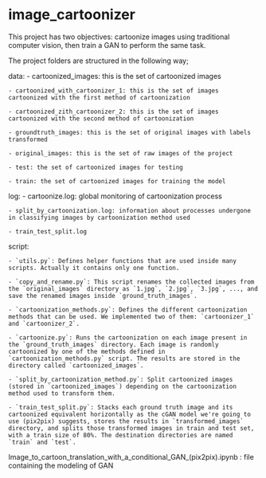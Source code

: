# image_cartoonizer
This project has two objectives: cartoonize images using traditional computer vision, then train a GAN to perform the same task. 

The project folders are structured in the following way;

data:
    - cartoonized_images: this is the set of cartoonized images

    - cartoonized_with_cartoonizer_1: this is the set of images cartoonized with the first method of cartoonization

    - cartoonized_zith_cartoonizer_2: this is the set of images cartoonized with the second method of cartoonization

    - groundtruth_images: this is the set of original images with labels transformed

    - original_images: this is the set of raw images of the project

    - test: the set of cartoonized images for testing

    - train: the set of cartoonized images for training the model

log:
    - cartoonize.log: global monitoring of cartoonization process

    - split_by_cartoonization.log: information about processes undergone in classifying images by cartoonization method used
    
    - train_test_split.log

script:

    - `utils.py`: Defines helper functions that are used inside many scripts. Actually it contains only one function.

    - `copy_and_rename.py`: This script renames the collected images from the `original_images` directory as `1.jpg`, `2.jpg`, `3.jpg`, ..., and save the renamed images inside `ground_truth_images`. 

    - `cartoonization_methods.py`: Defines the different cartoonization methods that can be used. We implemented two of them: `cartoonizer_1` and `cartoonizer_2`.

    - `cartoonize.py`: Runs the cartoonization on each image present in the `ground_truth_images` directory. Each image is randomly cartoonized by one of the methods defined in `cartoonization_methods.py` script. The results are stored in the directory called `cartoonized_images`.

    - `split_by_cartoonization_method.py`: Split cartoonized images (stored in `cartoonized_images`) depending on the cartoonization method used to transform them. 

    - `train_test_split.py`: Stacks each ground truth image and its cartoonized equivalent horizontally as the cGAN model we're going to use (pix2pix) suggests, stores the results in `transformed_images` directory, and splits those transformed images in train and test set, with a train size of 80%. The destination directories are named `train` and `test`.

Image_to_cartoon_translation_with_a_conditional_GAN_(pix2pix).ipynb : file containing the modeling of GAN




